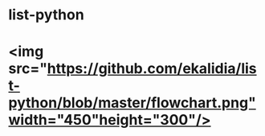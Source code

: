 # list-python
# <img src="https://github.com/ekalidia/list-python/blob/master/flowchart.png"width="450"height="300"/>
